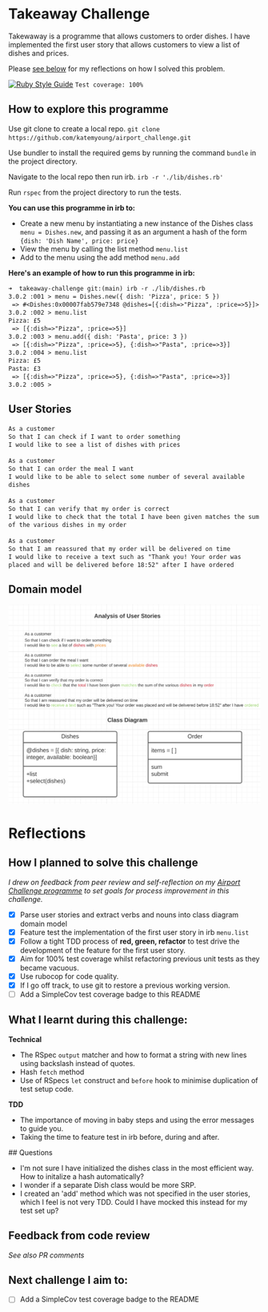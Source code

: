# Takeaway Challenge

Takewaway is a programme that allows customers to order dishes. I have implemented the first user story that allows customers to view a list of dishes and prices.

Please [see below](https://github.com/katemyoung/takeaway-challenge#reflections) for my reflections on how I solved this problem.

[![Ruby Style Guide](https://img.shields.io/badge/code_style-rubocop-brightgreen.svg)](https://github.com/rubocop/rubocop) `Test coverage: 100%`

## How to explore this programme

Use git clone to create a local repo. 
`git clone https://github.com/katemyoung/airport_challenge.git` 

Use bundler to install the required gems by running the command `bundle` in the project directory.

Navigate to the local repo then run irb.
`irb -r './lib/dishes.rb'`

Run `rspec` from the project directory to run the tests.

**You can use this programme in irb to:**
- Create a new menu by instantiating a new instance of the Dishes class `menu = Dishes.new`, and passing it as an argument a hash of the form `{dish: 'Dish Name', price: price}` 
- View the menu by calling the list method `menu.list`
- Add to the menu using the add method `menu.add`

**Here's an example of how to run this programme in irb:**
```
➜  takeaway-challenge git:(main) irb -r ./lib/dishes.rb
3.0.2 :001 > menu = Dishes.new({ dish: 'Pizza', price: 5 })
 => #<Dishes:0x00007fab579e7348 @dishes=[{:dish=>"Pizza", :price=>5}]> 
3.0.2 :002 > menu.list
Pizza: £5
 => [{:dish=>"Pizza", :price=>5}] 
3.0.2 :003 > menu.add({ dish: 'Pasta', price: 3 })
 => [{:dish=>"Pizza", :price=>5}, {:dish=>"Pasta", :price=>3}] 
3.0.2 :004 > menu.list
Pizza: £5
Pasta: £3
 => [{:dish=>"Pizza", :price=>5}, {:dish=>"Pasta", :price=>3}] 
3.0.2 :005 > 
```

## User Stories
```
As a customer
So that I can check if I want to order something
I would like to see a list of dishes with prices

As a customer
So that I can order the meal I want
I would like to be able to select some number of several available dishes

As a customer
So that I can verify that my order is correct
I would like to check that the total I have been given matches the sum of the various dishes in my order

As a customer
So that I am reassured that my order will be delivered on time
I would like to receive a text such as "Thank you! Your order was placed and will be delivered before 18:52" after I have ordered
```

## Domain model
![alt text](media/domain_model.png "Domain model for Takeaway Challenge")

# Reflections

## How I planned to solve this challenge
*I drew on feedback from peer review and self-reflection on my [Airport Challenge programme](https://github.com/katemyoung/airport_challenge) to set goals for process improvement in this challenge.*
- [x] Parse user stories and extract verbs and nouns into class diagram domain model
- [x] Feature test the implementation of the first user story in irb `menu.list`
- [x] Follow a tight TDD process of **red, green, refactor** to test drive the development of the feature for the first user story.
- [x] Aim for 100% test coverage whilst refactoring previous unit tests as they became vacuous.
- [x] Use rubocop for code quality.
- [x] If I go off track, to use git to restore a previous working version. 
- [ ] Add a SimpleCov test coverage badge to this README

## What I learnt during this challenge:

**Technical**
- The RSpec `output` matcher and how to format a string with new lines using backslash instead of quotes.
- Hash `fetch` method
- Use of RSpecs `let` construct and `before` hook to minimise duplication of test setup code. 

**TDD**
- The importance of moving in baby steps and using the error messages to guide you.
- Taking the time to feature test in irb before, during and after. 

## Questions
- I'm not sure I have initialized the dishes class in the most efficient way. How to initalize a hash automatically?
- I wonder if a separate Dish class would be more SRP.
- I created an 'add' method which was not specified in the user stories, which I feel is not very TDD. Could I have mocked this instead for my test set up?

## Feedback from code review

*See also PR comments*

## Next challenge I aim to:
- [ ] Add a SimpleCov test coverage badge to the README